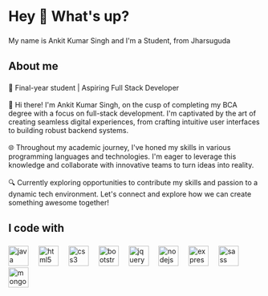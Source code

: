 <h1 align="left">Hey 👋 What's up?</h1>

###

<p align="left">My name is Ankit Kumar Singh and I'm a Student, from Jharsuguda</p>

###

<h2 align="left">About me</h2>

###

<p align="left">👋 Final-year student | Aspiring Full Stack Developer<br><br>🚀 Hi there! I'm Ankit Kumar Singh, on the cusp of completing my BCA degree with a focus on full-stack development. I'm captivated by the art of creating seamless digital experiences, from crafting intuitive user interfaces to building robust backend systems.<br><br>🌐 Throughout my academic journey, I've honed my skills in various programming languages and technologies. I'm eager to leverage this knowledge and collaborate with innovative teams to turn ideas into reality.<br><br>🔍 Currently exploring opportunities to contribute my skills and passion to a dynamic tech environment. Let's connect and explore how we can create something awesome together!</p>

###

<h2 align="left">I code with</h2>

###

<div align="left">
  <img src="https://cdn.jsdelivr.net/gh/devicons/devicon/icons/java/java-original.svg" height="40" alt="java logo"  />
  <img width="12" />
  <img src="https://cdn.jsdelivr.net/gh/devicons/devicon/icons/html5/html5-original.svg" height="40" alt="html5 logo"  />
  <img width="12" />
  <img src="https://cdn.jsdelivr.net/gh/devicons/devicon/icons/css3/css3-original.svg" height="40" alt="css3 logo"  />
  <img width="12" />
  <img src="https://cdn.jsdelivr.net/gh/devicons/devicon/icons/bootstrap/bootstrap-original.svg" height="40" alt="bootstrap logo"  />
  <img width="12" />
  <img src="https://cdn.jsdelivr.net/gh/devicons/devicon/icons/jquery/jquery-original.svg" height="40" alt="jquery logo"  />
  <img width="12" />
  <img src="https://cdn.jsdelivr.net/gh/devicons/devicon/icons/nodejs/nodejs-original.svg" height="40" alt="nodejs logo"  />
  <img width="12" />
  <img src="https://cdn.jsdelivr.net/gh/devicons/devicon/icons/express/express-original.svg" height="40" alt="express logo"  />
  <img width="12" />
  <img src="https://cdn.jsdelivr.net/gh/devicons/devicon/icons/sass/sass-original.svg" height="40" alt="sass logo"  />
  <img width="12" />
  <img src="https://cdn.jsdelivr.net/gh/devicons/devicon/icons/mongodb/mongodb-original.svg" height="40" alt="mongodb logo"  />
</div>

###
